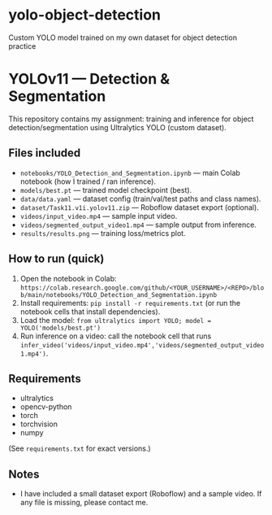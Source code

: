 # yolo-object-detection
Custom YOLO model trained on my own dataset for object detection practice
# YOLOv11 — Detection & Segmentation

This repository contains my assignment: training and inference for object detection/segmentation using Ultralytics YOLO (custom dataset).

## Files included
- `notebooks/YOLO_Detection_and_Segmentation.ipynb` — main Colab notebook (how I trained / ran inference).
- `models/best.pt` — trained model checkpoint (best).
- `data/data.yaml` — dataset config (train/val/test paths and class names).
- `dataset/Task11.v1i.yolov11.zip` — Roboflow dataset export (optional).
- `videos/input_video.mp4` — sample input video.
- `videos/segmented_output_video1.mp4` — sample output from inference.
- `results/results.png` — training loss/metrics plot.

## How to run (quick)
1. Open the notebook in Colab:  
   `https://colab.research.google.com/github/<YOUR_USERNAME>/<REPO>/blob/main/notebooks/YOLO_Detection_and_Segmentation.ipynb`  
2. Install requirements: `pip install -r requirements.txt` (or run the notebook cells that install dependencies).  
3. Load the model: `from ultralytics import YOLO; model = YOLO('models/best.pt')`  
4. Run inference on a video: call the notebook cell that runs `infer_video('videos/input_video.mp4','videos/segmented_output_video1.mp4')`.

## Requirements
- ultralytics
- opencv-python
- torch
- torchvision
- numpy

(See `requirements.txt` for exact versions.)

## Notes
- I have included a small dataset export (Roboflow) and a sample video. If any file is missing, please contact me.
